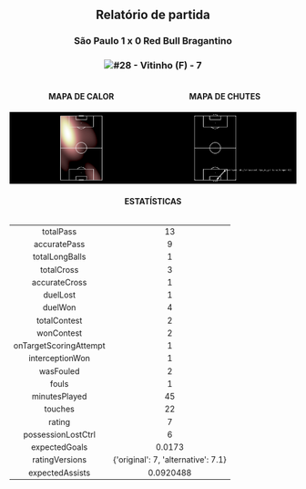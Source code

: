 <h2 style="text-align: center;">Relatório de partida</h3>

<h3 style="text-align: center;">São Paulo 1 x 0 Red Bull Bragantino</h3>

<h3 style="text-align: center;"><img src="https://api.sofascore.com/api/v1/player/982405/image">#28 - Vitinho (F) - 7</h3>

<div style="text-align: left; display: grid; grid-template-columns: 1fr 1fr;">
  <div>
    <h4 style="text-align: center;">MAPA DE CALOR</h3>
    <img src=../players/heatmaps/11067452_982405.png>
</div>
  <div>
    <h4 style="text-align: center;">MAPA DE CHUTES</h3>
    <img src=../players/shotmaps/11067452_982405.png>
  </div>
</div>

<h4 style="text-align: center;">ESTATÍSTICAS</h3>
<div style="text-align: center; display: grid; grid-template-columns: 1fr;">
  <div>
    <table>
        <tr>
            <td>totalPass
            </td>
            <td>13
            </td>
        </tr><tr>
            <td>accuratePass
            </td>
            <td>9
            </td>
        </tr><tr>
            <td>totalLongBalls
            </td>
            <td>1
            </td>
        </tr><tr>
            <td>totalCross
            </td>
            <td>3
            </td>
        </tr><tr>
            <td>accurateCross
            </td>
            <td>1
            </td>
        </tr><tr>
            <td>duelLost
            </td>
            <td>1
            </td>
        </tr><tr>
            <td>duelWon
            </td>
            <td>4
            </td>
        </tr><tr>
            <td>totalContest
            </td>
            <td>2
            </td>
        </tr><tr>
            <td>wonContest
            </td>
            <td>2
            </td>
        </tr><tr>
            <td>onTargetScoringAttempt
            </td>
            <td>1
            </td>
        </tr><tr>
            <td>interceptionWon
            </td>
            <td>1
            </td>
        </tr><tr>
            <td>wasFouled
            </td>
            <td>2
            </td>
        </tr><tr>
            <td>fouls
            </td>
            <td>1
            </td>
        </tr><tr>
            <td>minutesPlayed
            </td>
            <td>45
            </td>
        </tr><tr>
            <td>touches
            </td>
            <td>22
            </td>
        </tr><tr>
            <td>rating
            </td>
            <td>7
            </td>
        </tr><tr>
            <td>possessionLostCtrl
            </td>
            <td>6
            </td>
        </tr><tr>
            <td>expectedGoals
            </td>
            <td>0.0173
            </td>
        </tr><tr>
            <td>ratingVersions
            </td>
            <td>{'original': 7, 'alternative': 7.1}
            </td>
        </tr><tr>
            <td>expectedAssists
            </td>
            <td>0.0920488
            </td>
        </tr>
        </table>
</div>